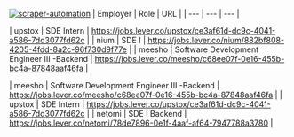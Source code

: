 [![scraper-automation](https://github.com/azad-ali786/Job_Openings/actions/workflows/scraper-automation.yml/badge.svg)](https://github.com/azad-ali786/Job_Openings/actions/workflows/scraper-automation.yml)
| Employer | Role | URL |
| --- | --- | --- |

































| upstox | SDE Intern | https://jobs.lever.co/upstox/ce3af61d-dc9c-4041-a586-7dd3077fd62c |
| nium | SDE I | https://jobs.lever.co/nium/882bf808-4205-4fdd-8a2c-96f730d9f77e |
| meesho | Software Development Engineer III -Backend | https://jobs.lever.co/meesho/c68ee07f-0e16-455b-bc4a-87848aaf46fa |



































| meesho | Software Development Engineer III -Backend | https://jobs.lever.co/meesho/c68ee07f-0e16-455b-bc4a-87848aaf46fa |
| upstox | SDE Intern | https://jobs.lever.co/upstox/ce3af61d-dc9c-4041-a586-7dd3077fd62c |
| netomi | SDE I Backend | https://jobs.lever.co/netomi/78de7896-0e1f-4aaf-af64-7947788a3780 |






















